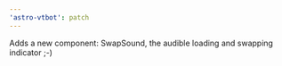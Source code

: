 ```yaml
---
'astro-vtbot': patch
---
```


Adds a new component: SwapSound, the audible loading and swapping indicator ;-)
